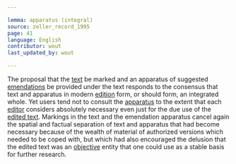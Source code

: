 ```yaml
---

lemma: apparatus (integral)
source: zeller_record_1995
page: 41
language: English
contributor: wout
last_updated_by: wout

---
```


The proposal that the [text](text.html) be marked and an apparatus of suggested [emendations](emendationOvert.html) be provided under the text responds to the consensus that text and apparatus in modern [edition](editionScholarly.html) form, or should form, an integrated whole. Yet users tend not to consult the [apparatus](apparatusCritical.html) to the extent that each [editor](editorScholarly.html) considers absolutely necessary even just for the due use of the [edited text](textEdited.html). Markings in the text and the emendation apparatus cancel again the spatial and factual separation of text and apparatus that had become necessary because of the wealth of material of authorized versions which needed to be coped with, but which had also encouraged the delusion that the edited text was an [objective](objectivity.html) entity that one could use as a stable basis for further research.
